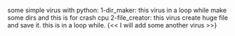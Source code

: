 some simple virus with python:
1-dir_maker: this virus in a loop while make some dirs and this is for crash cpu
2-file_creator: this virus create huge file and save it. this is in a loop while.
 {<< I will add some another virus >>}
